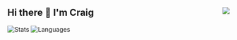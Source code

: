 ## Hi there 👋 I'm Craig <img align="right" src="https://komarev.com/ghpvc/?username=creeecros&color=269077">

![Stats](https://github-readme-stats.vercel.app/api?username=creecros&show_icons=true&theme=dracula)
![Languages](https://github-readme-stats.vercel.app/api/top-langs/?username=creecros&hide=c,html&theme=dracula&layout=compact)
